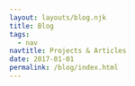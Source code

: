 ```yaml
---
layout: layouts/blog.njk
title: Blog
tags:
  - nav
navtitle: Projects & Articles
date: 2017-01-01
permalink: /blog/index.html
---
```

